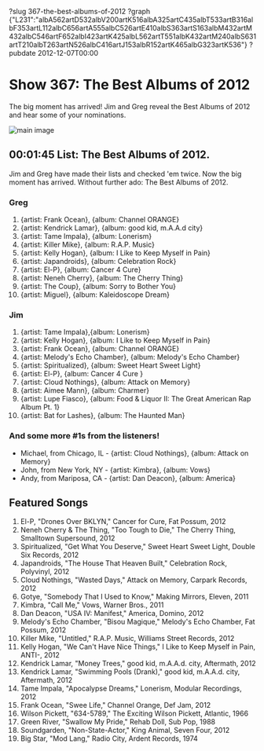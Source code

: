 ?slug 367-the-best-albums-of-2012
?graph {"L231":"albA562artD532albV200artK516albA325artC435albT533artB316albF353artL112albC656artA555albC526artE410albS363artS163albM432artM432albC546artF652albI423artK425albL562artT551albK432artM240albS631artT210albT263artN526albC416artJ153albR152artK465albG323artK536"}
?pubdate 2012-12-07T00:00

# Show 367: The Best Albums of 2012
The big moment has arrived! Jim and Greg reveal the Best Albums of 2012 and hear some of your nominations.

![main image](http://static.soundopinions.org/images/2012/bestof2012.jpg)

## 00:01:45 List: The Best Albums of 2012.
Jim and Greg have made their lists and checked 'em twice. Now the big moment has arrived. Without further ado: The Best Albums of 2012.

### Greg
1. {artist: Frank Ocean}, {album: Channel ORANGE}
2. {artist: Kendrick Lamar}, {album: good kid, m.A.A.d city}
3. {artist: Tame Impala}, {album: Lonerism}
4. {artist: Killer Mike}, {album: R.A.P. Music}
5. {artist: Kelly Hogan}, {album: I Like to Keep Myself in Pain}
6. {artist: Japandroids}, {album: Celebration Rock}
7. {artist: El-P}, {album: Cancer 4 Cure}
8. {artist:  Neneh Cherry}, {album: The Cherry Thing}
9. {artist: The Coup}, {album: Sorry to Bother You}
10. {artist: Miguel}, {album: Kaleidoscope Dream}

### Jim
1. {artist:  Tame Impala},{album:  Lonerism}
2. {artist: Kelly Hogan}, {album: I Like to Keep Myself in Pain}
3. {artist: Frank Ocean}, {album: Channel ORANGE}
4. {artist: Melody's Echo Chamber}, {album: Melody's Echo Chamber}
5. {artist:  Spiritualized}, {album: Sweet Heart Sweet Light}
6. {artist: El-P}, {album: Cancer 4 Cure       }                                    
7. {artist: Cloud Nothings}, {album: Attack on Memory}
8. {artist: Aimee Mann}, {album: Charmer}
9. {artist: Lupe Fiasco}, {album: Food & Liquor II: The Great American Rap Album Pt. 1}
10. {artist: Bat for Lashes}, {album: The Haunted Man}


### And some more #1s from the listeners!
- Michael, from Chicago, IL - {artist: Cloud Nothings}, {album: Attack on Memory}
- John, from New York, NY - {artist: Kimbra}, {album: Vows}
- Andy, from Mariposa, CA - {artist: Dan Deacon}, {album: America}

## Featured Songs
1. El-P, "Drones Over BKLYN," Cancer for Cure, Fat Possum, 2012
2. Neneh Cherry & The Thing, "Too Tough to Die," The Cherry Thing, Smalltown Supersound, 2012
3. Spiritualized, "Get What You Deserve," Sweet Heart Sweet Light, Double Six Records, 2012
4. Japandroids, "The House That Heaven Built," Celebration Rock, Polyvinyl, 2012
5. Cloud Nothings, "Wasted Days," Attack on Memory, Carpark Records, 2012
6. Gotye, "Somebody That I Used to Know," Making Mirrors, Eleven, 2011
7. Kimbra, "Call Me," Vows, Warner Bros., 2011
8. Dan Deacon, "USA IV: Manifest," America, Domino, 2012
9. Melody's Echo Chamber, "Bisou Magique," Melody's Echo Chamber, Fat Possum, 2012
10. Killer Mike, "Untitled," R.A.P. Music, Williams Street Records, 2012
11. Kelly Hogan, "We Can't Have Nice Things," I Like to Keep Myself in Pain, ANTI-, 2012
12. Kendrick Lamar, "Money Trees," good kid, m.A.A.d. city, Aftermath, 2012
13. Kendrick Lamar, "Swimming Pools (Drank)," good kid, m.A.A.d. city, Aftermath, 2012
14. Tame Impala, "Apocalypse Dreams," Lonerism, Modular Recordings, 2012
15. Frank Ocean, "Swee Life," Channel Orange, Def Jam, 2012
16. Wilson Pickett, "634-5789," The Exciting Wilson Pickett, Atlantic, 1966
17. Green River, "Swallow My Pride," Rehab Doll, Sub Pop, 1988
18. Soundgarden, "Non-State-Actor," King Animal, Seven Four, 2012
19. Big Star, "Mod Lang," Radio City, Ardent Records, 1974